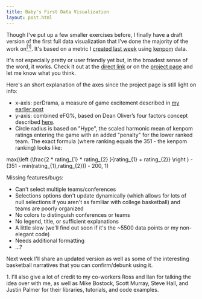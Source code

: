 ```yaml
---
title: Baby's First Data Visualization
layout: post.html
---
```


Though I've put up a few smaller exercises before, I finally have a
draft version of the first full data visualization that I've done the
majority of the work on[<sup>[1]</sup>](#footnote-1). It's based on a metric I [created last
week](http://drewbo.com/blog/2014/04/28/kenpom-drama/) using
[kenpom](http://kenpom.com/) data.

It's not especially pretty or user friendly yet but, in the broadest
sense of the word, it works. Check it out at the [direct
link](../../../../../pages/kpvis.html) or on the [project
page](../../../../../pages/projects.html) and let me know what you
think.

Here's an short explanation of the axes since the project page is still
light on info:

  - x-axis: perDrama, a measure of game excitement described in [my
    earlier post](http://drewbo.com/blog/2014/04/28/kenpom-drama/)
  - y-axis: combined eFG%, based on Dean Oliver’s four factors concept
    described
    [here](http://kenpom.com/blog/index.php/weblog/four_factors/).
  - Circle radius is based on "Hype", the scaled harmonic mean of kenpom
    ratings entering the game with an added "penalty" for the lower
    ranked team. The exact formula (where ranking equals the 351 - the
    kenpom ranking) looks like:

<tex>
max(\left (\frac{2 * rating_{1} * rating_{2}
}{rating_{1} + rating_{2}} \right ) - (351 -
min(rating_{1},rating_{2})) - 200, 1)
</tex>

Missing features/bugs:

  - Can't select multiple teams/conferences
  - Selections options don't update dynamically (which allows for lots
    of null selections if you aren't as familiar with college
    basketball) and teams are poorly organized
  - No colors to distinguish conferences or teams
  - No legend, title, or sufficient explanations
  - A little slow (we'll find out soon if it's the ~5500 data points or
    my non-elegant code)
  - Needs additional formatting
  - ...?

Next week I'll share an updated version as well as some of the
interesting basketball narratives that you can confirm/debunk using it.

<div class="footnotes">
1.  <a name="footnote-1"></a>I'll also give a lot of credit to my co-workers Ross and Ilan for
    talking the idea over with me, as well as Mike Bostock, Scott
    Murray, Steve Hall, and Justin Palmer for their libraries,
    tutorials, and code examples.
</div>
